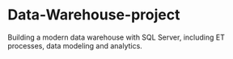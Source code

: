 # Data-Warehouse-project
Building a modern data warehouse with SQL Server, including ET processes, data modeling and analytics.
